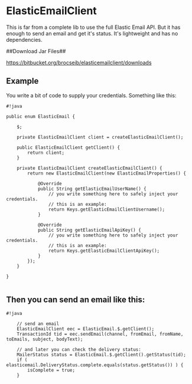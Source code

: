 # ElasticEmailClient

This is far from a complete lib to use the full Elastic Email API. But it has enough to send an
email and get it's status. It's lightweight and has no dependencies.

##Download Jar Files##

  https://bitbucket.org/brocseib/elasticemailclient/downloads

## Example ##

You write a bit of code to supply your credentials. Something like this:


```
#!java

public enum ElasticEmail {

	$;

	private ElasticEmailClient client = createElasticEmailClient();

	public ElasticEmailClient getClient() {
		return client;
	}

	private ElasticEmailClient createElasticEmailClient() {
		return new ElasticEmailClient(new ElasticEmailProperties() {

			@Override
			public String getElasticEmailUserName() {
				// you write something here to safely inject your credentials.
				// this is an example:
				return Keys.getElasticEmailClientUsername();
			}

			@Override
			public String getElasticEmailApiKey() {
				// you write something here to safely inject your credentials.
				// this is an example:
				return Keys.getElasticEmailClientApiKey();
			}
		});
	}

}


```

## Then you can send an email like this: ##


```
#!java

	// send an email
	ElasticEmailClient eec = ElasticEmail.$.getClient();
	TransactionId tid = eec.sendEmail(channel, fromEmail, fromName, toEmails, subject, bodyText);
	
	// and later you can check the delivery status:
	MailerStatus status = ElasticEmail.$.getClient().getStatus(tid);
	if ( elasticemail.DeliveryStatus.complete.equals(status.getStatus()) ) {
		isComplete = true;
	}
```